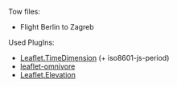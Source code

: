 Tow files: 
* Flight Berlin to Zagreb

Used PlugIns: 

* [Leaflet.TimeDimension](https://github.com/socib/Leaflet.TimeDimension) (+ iso8601-js-period)
* [leaflet-omnivore](https://github.com/mapbox/leaflet-omnivore)
* [Leaflet.Elevation](https://github.com/MrMufflon/Leaflet.Elevation)